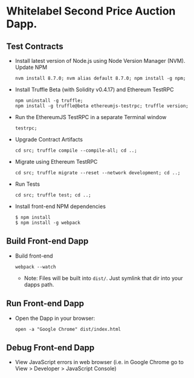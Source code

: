 # Whitelabel Second Price Auction Dapp.

## Test Contracts

* Install latest version of Node.js using Node Version Manager (NVM). Update NPM
    ```
    nvm install 8.7.0; nvm alias default 8.7.0; npm install -g npm;
    ```

* Install Truffle Beta (with Solidity v0.4.17) and Ethereum TestRPC
    ```
    npm uninstall -g truffle;
    npm install -g truffle@beta ethereumjs-testrpc; truffle version;
    ```

* Run the EthereumJS TestRPC in a separate Terminal window
    ```
    testrpc;
    ```

* Upgrade Contract Artifacts
    ```
    cd src; truffle compile --compile-all; cd ..;
    ```

* Migrate using Ethereum TestRPC
    ```
    cd src; truffle migrate --reset --network development; cd ..;
    ```

* Run Tests
    ```
    cd src; truffle test; cd ..;
    ```

* Install front-end NPM dependencies
    ```
    $ npm install
    $ npm install -g webpack
    ```

## Build Front-end Dapp

* Build front-end
    ```
    webpack --watch
    ```

    * Note: Files will be built into `dist/`. Just symlink that dir into your dapps path.

## Run Front-end Dapp

* Open the Dapp in your browser:
    ```
    open -a "Google Chrome" dist/index.html
    ```

## Debug Front-end Dapp

* View JavaScript errors in web browser
(i.e. in Google Chrome go to View > Developer > JavaScript Console)
